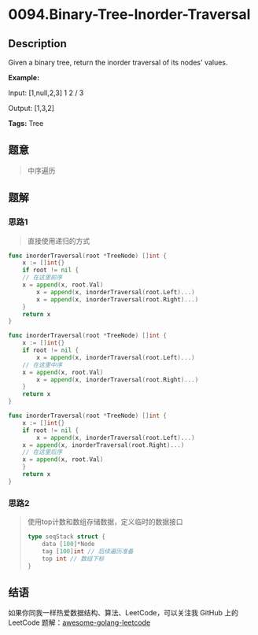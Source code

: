 # 0094.Binary-Tree-Inorder-Traversal

## Description

Given a binary tree, return the inorder traversal of its nodes' values.

**Example:**

Input: \[1,null,2,3\] 1  2 / 3

Output: \[1,3,2\]

**Tags:** Tree

## 题意

> 中序遍历

## 题解

### 思路1

> 直接使用递归的方式

```go
func inorderTraversal(root *TreeNode) []int {
    x := []int{}
    if root != nil {
    // 在这里前序
    x = append(x, root.Val)
        x = append(x, inorderTraversal(root.Left)...)
        x = append(x, inorderTraversal(root.Right)...)
    }
    return x
}

func inorderTraversal(root *TreeNode) []int {
    x := []int{}
    if root != nil {
        x = append(x, inorderTraversal(root.Left)...)
    // 在这里中序
    x = append(x, root.Val)
        x = append(x, inorderTraversal(root.Right)...)
    }
    return x
}

func inorderTraversal(root *TreeNode) []int {
    x := []int{}
    if root != nil {
        x = append(x, inorderTraversal(root.Left)...)
    x = append(x, inorderTraversal(root.Right)...)
    // 在这里后序
    x = append(x, root.Val)
    }
    return x
}
```

### 思路2

> 使用top计数和数组存储数据，定义临时的数据接口
>
> ```go
> type seqStack struct {
>     data [100]*Node
>     tag [100]int // 后续遍历准备
>     top int // 数组下标
> }
> ```

## 结语

如果你同我一样热爱数据结构、算法、LeetCode，可以关注我 GitHub 上的 LeetCode 题解：[awesome-golang-leetcode](https://github.com/kylesliu/awesome-golang-algorithm)

